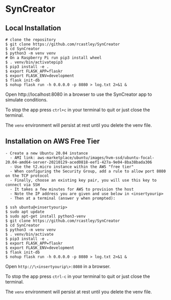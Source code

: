 # SynCreator

## Local Installation
```
# clone the repository
$ git clone https://github.com/rcastley/SynCreator
$ cd SynCreator
$ python3 -m venv venv
# On a Raspberry Pi run pip3 install wheel
$ . venv/bin/activatepip3
$ pip3 install -e .
$ export FLASK_APP=flaskr
$ export FLASK_ENV=development
$ flask init-db
$ nohup flask run -h 0.0.0.0 -p 8080 > log.txt 2>&1 &
```
Open http://localhost:8080 in a browser to use the SynCreator app to simulate conditions.

To stop the app press `ctrl+c` in your terminal to quit or just close the terminal.

The `venv` environment will persist at rest until you delete the venv file.

## Installation on AWS Free Tier
```
- Create a new Ubuntu 20.04 instance
  - AMI link: aws-marketplace/ubuntu/images/hvm-ssd/ubuntu-focal-20.04-amd64-server-20210129-aced0818-eef1-427a-9e04-8ba38bada306 
  - Use the t2.micro instance within the AWS "free tier"
  - When configuring the Security Group, add a rule to allow port 8080 on the TCP protocol
  - Finally, choose an existing key pair, you will use this key to connect via SSH
  - It takes a few minutes for AWS to provision the host
  - Note the IP address you are given and use below in <insertyourip>
  - Then at a terminal (answer y when prompted):
 
$ ssh ubuntu@<insertyourip>
$ sudo apt update
$ sudo apt-get install python3-venv
$ git clone https://github.com/rcastley/SynCreator
$ cd SynCreator
$ python3 -m venv venv
$ . venv/bin/activate
$ pip3 install -e .
$ export FLASK_APP=flaskr
$ export FLASK_ENV=development
$ flask init-db
$ nohup flask run -h 0.0.0.0 -p 8080 > log.txt 2>&1 &
```
Open `http://\<insertyourip\>:8080` in a browser.

To stop the app press `ctrl-c` in your terminal to quit or just close the terminal.

The `venv` environment will persist at rest until you delete the venv file.
